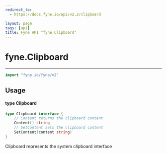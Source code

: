 ```yaml
---
redirect_to:
  - https://docs.fyne.io/api/v2.2/clipboard

layout: page
tags: [api]
title: Fyne API "fyne.Clipboard"
---
```



# fyne.Clipboard
---
```go
import "fyne.io/fyne/v2"
```

## Usage

#### type Clipboard

```go
type Clipboard interface {
	// Content returns the clipboard content
	Content() string
	// SetContent sets the clipboard content
	SetContent(content string)
}
```

Clipboard represents the system clipboard interface
